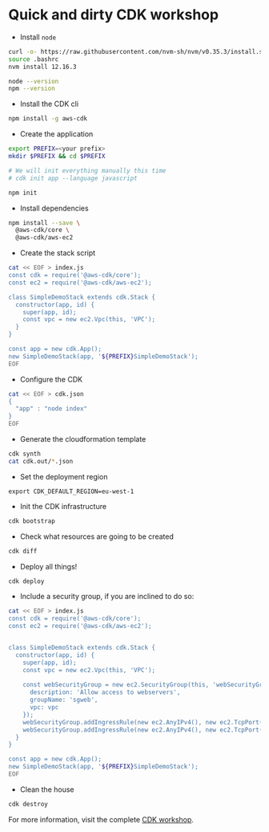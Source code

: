# Quick and dirty CDK workshop

* Install `node`

```bash
curl -o- https://raw.githubusercontent.com/nvm-sh/nvm/v0.35.3/install.sh | bash
source .bashrc
nvm install 12.16.3

node --version
npm --version
```

* Install the CDK cli

```bash
npm install -g aws-cdk
```

* Create the application 

```bash
export PREFIX=<your prefix>
mkdir $PREFIX && cd $PREFIX

# We will init everything manually this time
# cdk init app --language javascript

npm init
```

* Install dependencies

```bash
npm install --save \
  @aws-cdk/core \
  @aws-cdk/aws-ec2 
```

* Create the stack script


```bash
cat << EOF > index.js
const cdk = require('@aws-cdk/core');
const ec2 = require('@aws-cdk/aws-ec2');

class SimpleDemoStack extends cdk.Stack {
  constructor(app, id) {
    super(app, id);
    const vpc = new ec2.Vpc(this, 'VPC');
  }
}

const app = new cdk.App();
new SimpleDemoStack(app, '${PREFIX}SimpleDemoStack');
EOF
```

* Configure the CDK

```bash
cat << EOF > cdk.json
{
  "app" : "node index"
}
EOF
```

* Generate the cloudformation template

```bash
cdk synth
cat cdk.out/*.json
```

* Set the deployment region

```
export CDK_DEFAULT_REGION=eu-west-1
```

* Init the CDK infrastructure

```bash
cdk bootstrap
```

* Check what resources are going to be created

```bash
cdk diff
```

* Deploy all things!

```bash
cdk deploy
```

* Include a security group, if you are inclined to do so:

```bash
cat << EOF > index.js
const cdk = require('@aws-cdk/core');
const ec2 = require('@aws-cdk/aws-ec2');


class SimpleDemoStack extends cdk.Stack {
  constructor(app, id) {
    super(app, id);
    const vpc = new ec2.Vpc(this, 'VPC');
    
    const webSecurityGroup = new ec2.SecurityGroup(this, 'webSecurityGroup', {
      description: 'Allow access to webservers',
      groupName: 'sgweb',
      vpc: vpc
    });
    webSecurityGroup.addIngressRule(new ec2.AnyIPv4(), new ec2.TcpPort(80), 'allow http access from any ip');
    webSecurityGroup.addIngressRule(new ec2.AnyIPv4(), new ec2.TcpPort(443), 'allow https access from any ip');
  }
}

const app = new cdk.App();
new SimpleDemoStack(app, '${PREFIX}SimpleDemoStack');
EOF
```



* Clean the house

```bash
cdk destroy
```

For more information, visit the complete [CDK workshop](https://cdkworkshop.com).

